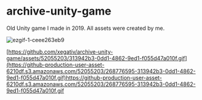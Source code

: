 # archive-unity-game
Old Unity game I made in 2019. All assets were created by me.

![ezgif-1-ceee263eb9](https://github-production-user-asset-6210df.s3.amazonaws.com/52055203/268776595-313942b3-0dd1-4862-9ed1-f055d47a010f.gif)

[https://github.com/xegativ/archive-unity-game/assets/52055203/313942b3-0dd1-4862-9ed1-f055d47a010f.gif](https://github-production-user-asset-6210df.s3.amazonaws.com/52055203/268776595-313942b3-0dd1-4862-9ed1-f055d47a010f.gif)https://github-production-user-asset-6210df.s3.amazonaws.com/52055203/268776595-313942b3-0dd1-4862-9ed1-f055d47a010f.gif


